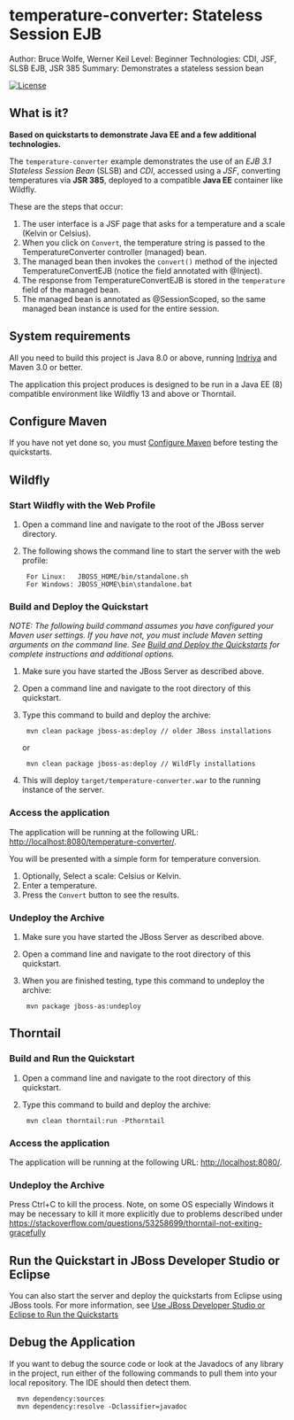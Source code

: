 temperature-converter: Stateless Session EJB
=================================================
Author: Bruce Wolfe, Werner Keil
Level: Beginner
Technologies: CDI, JSF, SLSB EJB, JSR 385
Summary: Demonstrates a stateless session bean 

[![License](http://img.shields.io/badge/license-Apache2-red.svg)](http://opensource.org/licenses/apache-2.0)

What is it?
-----------
**Based on quickstarts to demonstrate Java EE and a few additional technologies.**

The `temperature-converter` example demonstrates the use of an *EJB 3.1 Stateless Session Bean* (SLSB) and *CDI*, accessed using a *JSF*, converting temperatures via **JSR 385**, deployed to a compatible **Java EE** container like Wildfly.

These are the steps that occur:

1. The user interface is a JSF page that asks for a temperature and a scale (Kelvin or Celsius).
2. When you click on `Convert`, the temperature string is passed to the TemperatureConverter controller (managed) bean.
3. The managed bean then invokes the `convert()` method of the injected TemperatureConvertEJB (notice the field annotated with @Inject).
4. The response from TemperatureConvertEJB is stored in the `temperature` field of the managed bean.
5. The managed bean is annotated as @SessionScoped, so the same managed bean instance is used for the entire session.


System requirements
-------------------

All you need to build this project is Java 8.0 or above, running [Indriya](https://github.com/unitsofmeasurement/indriya) and Maven 3.0 or better.

The application this project produces is designed to be run in a Java EE (8) compatible environment like Wildfly 13 and above or Thorntail.

 
Configure Maven
---------------

If you have not yet done so, you must [Configure Maven](../README.md#mavenconfiguration) before testing the quickstarts.


## Wildfly

### Start Wildfly with the Web Profile

1. Open a command line and navigate to the root of the JBoss server directory.
2. The following shows the command line to start the server with the web profile:

        For Linux:   JBOSS_HOME/bin/standalone.sh
        For Windows: JBOSS_HOME\bin\standalone.bat


### Build and Deploy the Quickstart

_NOTE: The following build command assumes you have configured your Maven user settings. If you have not, you must include Maven setting arguments on the command line. See [Build and Deploy the Quickstarts](../README.md#buildanddeploy) for complete instructions and additional options._

1. Make sure you have started the JBoss Server as described above.
2. Open a command line and navigate to the root directory of this quickstart.
3. Type this command to build and deploy the archive:

        mvn clean package jboss-as:deploy // older JBoss installations
        
      or
      
        mvn clean package jboss-as:deploy // WildFly installations

4. This will deploy `target/temperature-converter.war` to the running instance of the server.
 

### Access the application 

The application will be running at the following URL: <http://localhost:8080/temperature-converter/>.

You will be presented with a simple form for temperature conversion.

1. Optionally, Select a scale: Celsius or Kelvin.
2. Enter a temperature.
3. Press the `Convert` button to see the results.


### Undeploy the Archive

1. Make sure you have started the JBoss Server as described above.
2. Open a command line and navigate to the root directory of this quickstart.
3. When you are finished testing, type this command to undeploy the archive:

        mvn package jboss-as:undeploy

## Thorntail

### Build and Run the Quickstart

1. Open a command line and navigate to the root directory of this quickstart.
2. Type this command to build and deploy the archive:

        mvn clean thorntail:run -Pthorntail

### Access the application 

The application will be running at the following URL: <http://localhost:8080/>.

### Undeploy the Archive

Press Ctrl+C to kill the process.
Note, on some OS especially Windows it may be necessary to kill it more explicitly due to problems described under https://stackoverflow.com/questions/53258699/thorntail-not-exiting-gracefully 


        
Run the Quickstart in JBoss Developer Studio or Eclipse
-------------------------------------
You can also start the server and deploy the quickstarts from Eclipse using JBoss tools. For more information, see [Use JBoss Developer Studio or Eclipse to Run the Quickstarts](../README.md/#useeclipse) 


## Debug the Application

If you want to debug the source code or look at the Javadocs of any library in the project, run either of the following commands to pull them into your local repository. The IDE should then detect them.

      mvn dependency:sources
      mvn dependency:resolve -Dclassifier=javadoc
